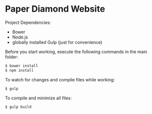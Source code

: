 # Paper Diamond Website

Project Dependencies:
  - Bower
  - Node.js
  - globally installed Gulp (just for convenience)

Before you start working, execute the following commands in the main folder:
```sh
$ bower install
$ npm install
```

To watch for changes and compile files while working:
```sh
$ gulp
```

To compile and minimize all files:
```sh
$ gulp build
```